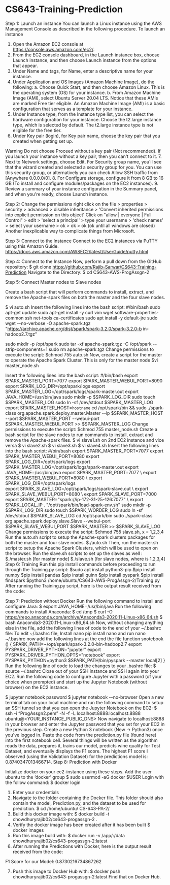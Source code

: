 # CS643-Training-Prediction

Step 1: Launch an instance
You can launch a Linux instance using the AWS Management Console as described in the following procedure. 
To launch an instance
1.	Open the Amazon EC2 console at https://console.aws.amazon.com/ec2/.
2.	From the EC2 console dashboard, in the Launch instance box, choose Launch instance, and then choose Launch instance from the options that appear.
3.	Under Name and tags, for Name, enter a descriptive name for your instance.
4.	Under Application and OS Images (Amazon Machine Image), do the following:
a.	Choose Quick Start, and then choose Amazon Linux. This is the operating system (OS) for your instance.
b.	From Amazon Machine Image (AMI), select Ubuntu Server 20.04 LTS. Notice that these AMIs are marked Free tier eligible. An Amazon Machine Image (AMI) is a basic configuration that serves as a template for your instance.
5.	Under Instance type, from the Instance type list, you can select the hardware configuration for your instance. Choose the t2.large instance type, which is selected by default. The t2.large instance type is not eligible for the free tier. 
6.	Under Key pair (login), for Key pair name, choose the key pair that you created when getting set up.

Warning
Do not choose Proceed without a key pair (Not recommended). If you launch your instance without a key pair, then you can't connect to it.
7.	Next to Network settings, choose Edit. For Security group name, you'll see that the wizard created and selected a security group for you. You can use this security group, or alternatively you can check Allow SSH traffic from [Anywhere 0.0.0.0/0].
8.	For Configure storage, configure it from 8 GB to 16 GB (To install and configure modules/packages on the EC2 instances).
9.	Review a summary of your instance configuration in the Summary panel, and when you're ready, choose Launch instance.

Step 2: Change the permissions
right click on the file > properties > security > advanced > disable inheritance > 'Convert inherited permissions into explicit permission on this object'
Click on "allow | everyone | Full Control" > edit > 'select a principal' > type your username > 'check names' > select your username > ok > ok > ok (ok until all windows are closed)
Another inexplicable way to complicate things from Microsoft.

Step 3: Connect to the Instance
Connect to the EC2 instances via PuTTY using this Amazon Guide.
https://docs.aws.amazon.com/AWSEC2/latest/UserGuide/putty.html

Step 4: Connect to the Instance
Now, perform a pull down from the GitHub repository:
$ git clone https://github.com/Rajib-Sarwar/CS643-Training-Prediction
Navigate to the Directory:
$ cd CS643-AWS-ProgAssgn-2


Step 5: Connect Master nodes to Slave nodes

Create a bash script that will perform commands to install, extract, and remove the Apache-spark files on both the master and the four slave nodes.

$ vi auto.sh
Insert the following lines into the bash script:
#/bin/bash
sudo apt-get update
sudo apt-get install -y curl vim 
wget software-properties-common ssh net-tools ca-certificates 
sudo apt install -y default-jre
sudo wget --no-verbose -O apache-spark.tgz
"https://archive.apache.org/dist/spark/spark-3.2.0/spark-3.2.0-b in-hadoop2.7.tgz" 

sudo mkdir -p /opt/spark
sudo tar -xf apache-spark.tgz -C /opt/spark --strip-components=1 sudo rm apache-spark.tgz
Change permissions to execute the script:
$chmod 755 auto.sh
Now, create a script for the master to operate the Apache Spark Cluster. This is only for the master node
$vi master_node.sh






Insert the following lines into the bash script:
#/bin/bash
export SPARK_MASTER_PORT=7077 export SPARK_MASTER_WEBUI_PORT=8090 export SPARK_LOG_DIR=/opt/spark/logs
export SPARK_MASTER_LOG=/opt/spark/logs/spark-master.out export JAVA_HOME=/usr/bin/java
sudo mkdir -p $SPARK_LOG_DIR sudo touch $SPARK_MASTER_LOG sudo ln -sf /dev/stdout $SPARK_MASTER_LOG export SPARK_MASTER_HOST=`hostname`
cd /opt/spark/bin &&
sudo ./spark-class org.apache.spark.deploy.master.Master --ip
$SPARK_MASTER_HOST --port $SPARK_MASTER_PORT --webui-port
$SPARK_MASTER_WEBUI_PORT >> $SPARK_MASTER_LOG
Change permissions to execute the script:
$chmod 755 master_node.sh
Create a bash script for the slave nodes to run commands to install, extract and remove the Apache-spark files.
$ vi slave1.sh on 2nd EC2 instance and vice versa 
$ vi slave2.sh
$ vi slave3.sh
$ vi slave4.sh
Insert the following lines into the bash script:
#/bin/bash
export SPARK_MASTER_PORT=7077 export SPARK_MASTER_WEBUI_PORT=8080 export SPARK_LOG_DIR=/opt/spark/logs
export SPARK_MASTER_LOG=/opt/spark/logs/spark-master.out export JAVA_HOME=/usr/bin/java
export SPARK_MASTER_PORT=7077 \ export SPARK_MASTER_WEBUI_PORT=8080 \ export SPARK_LOG_DIR=/opt/spark/logs \
export SPARK_SLAVE_LOG=/opt/spark/logs/spark-slave.out \ export SPARK_SLAVE_WEBUI_PORT=8080 \ export SPARK_SLAVE_PORT=7000 \
export SPARK_MASTER="spark://ip-172-31-25-126:7077" \ export SPARK_LOCAL_IP
. "/opt/spark/bin/load-spark-env.sh"
sudo mkdir -p $SPARK_LOG_DIR sudo touch $SPARK_WORDER_LOG sudo ln -sf /dev/stdout $SPARK_SLAVE_LOG
cd /opt/spark/bin
sudo ./spark-class org.apache.spark.deploy.slave.Slave --webui-port $SPARK_SLAVE_WEBUI_PORT $SPARK_MASTER >>
$SPARK_SLAVE_LOG
Change permissions to execute the script:
$chmod 755 slave<x>.sh, x = 1,2,3,4
Run the auto.sh script to setup the Apache-spark clusters packages for both the master and four slave nodes.
$./auto.sh
Then, run the master.sh script to setup the Apache Spark Clusters, which will be used to open on the browser. Run the slave<x>.sh scripts to set up the slaves as well :
$./master.sh [for master node]
$./slave<x>.sh [for slave nodes, where <x> is 1,2,3,4]
Step 6: Training
Run this pip install commands before proceeding to run through the Training.py script:
$sudo apt install python3-pip
$pip install numpy
$pip install pandas
$pip install quinn
$pip install pyspark
$pip install findspark
$python3 /home/ubuntu/CS643-AWS-ProgAssgn-2/Training.py
After running the Training.py script, here is the output result received from the code:
 

Step 7: Prediction without Docker
Run the following command to install and configure Java:
$ export JAVA_HOME=/usr/bin/java
Run the following commands to install Anaconda:
$ cd /tmp $ curl -O https://repo.anaconda.com/archive/Anaconda3-2020.11-Linux-x86_64.sh
$ bash Anaconda3-2020.11-Linux-x86_64.sh
Now, without changing anything else in the file, add the following lines of code to the end of your ~/.bashrc file:
To edit ~/.bashrc file, Install nano 
pip install nano
and run 
nano ~/.bashrc
now add the following lines at the end the file
function snotebook ()
{
SPARK_PATH=~/opt/spark/spark-3.2.0-bin-hadoop2.7
export PYSPARK_DRIVER_PYTHON="jupyter" export PYSPARK_DRIVER_PYTHON_OPTS="notebook" export PYSPARK_PYTHON=python3
$SPARK_PATH/bin/pyspark --master local[2]
}
Run the following line of code to load the changes to your .bashrc file:
$ source ~/.bashrc
Close out of your SSH instance and SSH again into your EC2. Run the following code to configure Jupyter with a password (of your choice when prompted) and start up the Jupyter Notebook (without browser) on the EC2 instance.

$ jupyter notebook password
$ jupyter notebook --no-browser
Open a new terminal tab on your local machine and run the following command to setup an SSH tunnel so that you can open the Jupyter Notebook on the EC2:
$ ssh -i “ProgAssgn2.pem” -N -f -L localhost:8888:localhost:8888 ubuntu@<YOUR_INSTANCE_PUBLIC_DNS>
Now navigate to localhost:8888 in your browser and enter the Jupyter password that you set for your EC2 in the previous step.
Create a new Python 3 notebook (New -> Python3) once you've logged in. Paste the code from the prediction.py file (found here) into the first notebook cell. Several things will be written as the algorithm reads the data, prepares it, trains our model, predicts wine quality for Test Dataset, and eventually displays the F1 score.
The highest F1 score I observed (using the Validation Dataset) for the predictions model is: 0.8740347013466714.
Step 8: Prediction with Docker

Initialize docker on your ec2-instance using these steps.
Add the user ubuntu to the ‘docker’ group
$ sudo usermod -aG docker $USER
Login with the follow command:
$ docker login
1.	Enter your credentials
2.	Navigate to the folder containing the Docker file. This folder should also contain the model, Prediction.py, and the dataset to be used for prediction.
$ cd /home/ubuntu/ CS-643-PA-2/
3.	Build this docker image with:
$ docker build -t chowdhuryrajib02/cs643-progassgn-2 .
4.	Verify the docker image has been created after it has been built
$ docker images
5.	Run this image build with:
$ docker run -v /app/:/data chowdhuryrajib02/cs643-progassgn-2:latest
6.	After running the Predictions with Docker, here is the output result received from the code:

F1 Score for our Model: 0.8730216734867262

7.	Push this image to Docker Hub with:
$ docker push chowdhuryrajib02/cs643-progassgn-2:latest
Find that on Docker Hub.
